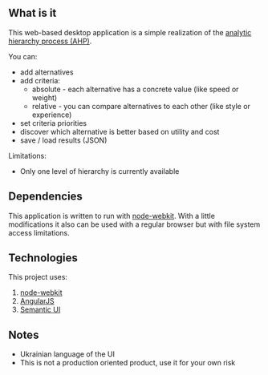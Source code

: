 ## What is it

This web-based desktop application is a simple realization of the [analytic hierarchy process (AHP)](http://en.wikipedia.org/wiki/Analytic_hierarchy_process).

You can:
* add alternatives
* add criteria:
  * absolute - each alternative has a concrete value (like speed or weight)
  * relative - you can compare alternatives to each other (like style or experience)
* set criteria priorities
* discover which alternative is better based on utility and cost
* save / load results (JSON)

Limitations:
* Only one level of hierarchy is currently available


## Dependencies

This application is written to run with [node-webkit](https://github.com/rogerwang/node-webkit). With a little modifications it also can be used with a regular browser but with file system access limitations.


## Technologies

This project uses:

1. [node-webkit](https://github.com/rogerwang/node-webkit)
2. [AngularJS](http://angularjs.org/)
3. [Semantic UI](http://semantic-ui.com/)


## Notes

* Ukrainian language of the UI
* This is not a production oriented product, use it for your own risk